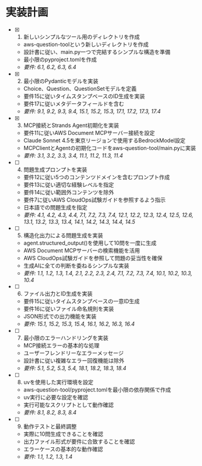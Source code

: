 # 実装計画

- [x] 1. 新しいシンプルなツール用のディレクトリを作成






  - aws-question-toolという新しいディレクトリを作成
  - 設計書に従い、main.py一つで完結するシンプルな構造を準備
  - 最小限のpyproject.tomlを作成
  - _要件: 6.1, 6.2, 6.3, 6.4_

- [x] 2. 最小限のPydanticモデルを実装





  - Choice、Question、QuestionSetモデルを定義
  - 要件15に従いタイムスタンプベースのID生成を実装
  - 要件17に従いメタデータフィールドを含む
  - _要件: 9.1, 9.2, 9.3, 9.4, 15.1, 15.2, 15.3, 17.1, 17.2, 17.3, 17.4_

- [x] 3. MCP接続とStrands Agent初期化を実装






  - 要件11に従いAWS Document MCPサーバー接続を設定
  - Claude Sonnet 4.5を東京リージョンで使用するBedrockModel設定
  - MCPClientとAgentの初期化コードをaws-question-tool/main.pyに実装
  - _要件: 3.1, 3.2, 3.3, 3.4, 11.1, 11.2, 11.3, 11.4_

- [ ] 4. 問題生成プロンプトを実装
  - 要件12に従い5つのコンテンツドメインを含むプロンプト作成
  - 要件13に従い適切な経験レベルを指定
  - 要件14に従い範囲外コンテンツを除外
  - 要件7に従いAWS CloudOps試験ガイドを参照するよう指示
  - 日本語での問題生成を指定
  - _要件: 4.1, 4.2, 4.3, 4.4, 7.1, 7.2, 7.3, 7.4, 12.1, 12.2, 12.3, 12.4, 12.5, 12.6, 13.1, 13.2, 13.3, 13.4, 14.1, 14.2, 14.3, 14.4, 14.5_

- [ ] 5. 構造化出力による問題生成を実装
  - agent.structured_output()を使用して10問を一度に生成
  - AWS Document MCPサーバーの検索機能を活用
  - AWS CloudOps試験ガイドを参照して問題の妥当性を確保
  - 生成AIに全ての判断を委ねるシンプルな実装
  - _要件: 1.1, 1.2, 1.3, 1.4, 2.1, 2.2, 2.3, 2.4, 7.1, 7.2, 7.3, 7.4, 10.1, 10.2, 10.3, 10.4_

- [ ] 6. ファイル出力とID生成を実装
  - 要件15に従いタイムスタンプベースの一意ID生成
  - 要件16に従いファイル命名規則を実装
  - JSON形式での出力機能を実装
  - _要件: 15.1, 15.2, 15.3, 15.4, 16.1, 16.2, 16.3, 16.4_

- [ ] 7. 最小限のエラーハンドリングを実装
  - MCP接続エラーの基本的な処理
  - ユーザーフレンドリーなエラーメッセージ
  - 設計書に従い複雑なエラー回復機能は除外
  - _要件: 5.1, 5.2, 5.3, 5.4, 18.1, 18.2, 18.3, 18.4_

- [ ] 8. uvを使用した実行環境を設定
  - aws-question-tool/pyproject.tomlを最小限の依存関係で作成
  - uv実行に必要な設定を確認
  - 実行可能なスクリプトとして動作確認
  - _要件: 8.1, 8.2, 8.3, 8.4_

- [ ] 9. 動作テストと最終調整
  - 実際に10問生成できることを確認
  - 出力ファイル形式が要件に合致することを確認
  - エラーケースの基本的な動作確認
  - _要件: 1.1, 1.2, 1.3, 1.4_